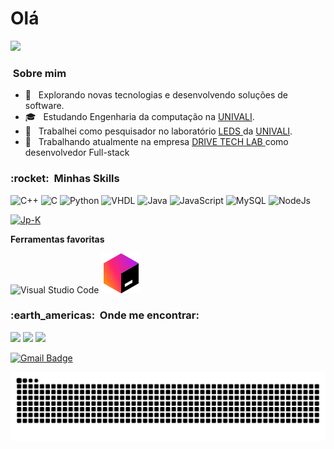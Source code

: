 # Olá
![](https://komarev.com/ghpvc/?username=Jp-K&color=006bed)


<h3> &nbsp;Sobre mim </h3>


- 🤔 &nbsp; Explorando novas tecnologias e desenvolvendo soluções de software.
- 🎓 &nbsp; Estudando Engenharia da computação na <a href="https://univali.br/">UNIVALI</a>.
- 💼 &nbsp; Trabalhei como pesquisador no laboratório <a href="https://www.univali.br/pos/mestrado/mestrado-em-computacao-aplicada/grupos-de-pesquisa/laboratory-of-embedded-and-distributed-systems-leds/Paginas/default.aspx"> LEDS </a> da <a href="https://univali.br/">UNIVALI</a>.
- 💼 &nbsp; Trabalhando atualmente na empresa <a href="http://drive.app.br/"> DRIVE TECH LAB </a> como desenvolvedor Full-stack

<h3> :rocket: &nbsp;Minhas Skills </h3>

  ![C++](https://img.shields.io/badge/-C++-333333?style=flat&logo=C%2B%2B&logoColor=00599C)
  ![C](https://img.shields.io/badge/-C-333333?style=flat&logo=C&logoColor=00599C)
  ![Python](https://img.shields.io/badge/-Python-333333?style=flat&logo=Python&logoColor=00599C)
  ![VHDL](https://img.shields.io/badge/-VHDL-333333?style=flat&logo=VHDL&logoColor=00599C)
  ![Java](https://img.shields.io/badge/-Java-333333?style=flat&logo=Java&logoColor=007396)
  ![JavaScript](https://img.shields.io/badge/-JavaScript-333333?style=flat&logo=javascript)
  ![MySQL](https://img.shields.io/badge/-MySQL-333333?style=flat&logo=mysql)
  ![NodeJs](https://img.shields.io/badge/Node.js-333333?style=flat&logo=Node.js&logoColor=007396)
  
  [![Jp-K](https://github-readme-stats.vercel.app/api/top-langs/?username=Jp-K&hide=html,C,VHDL,CSS&layout=compact&theme=transparent&count_private=true)](https://github.com/Jp-K/)
  
  **Ferramentas favoritas**
  
  ![Visual Studio Code](https://img.shields.io/badge/-Visual%20Studio%20Code-333333?style=flat&logo=visual-studio-code&logoColor=007ACC)
  ![Jet Brains IDE's](./icon-toolbox.svg)
  
  
  <h3> :earth_americas: &nbsp;Onde me encontrar: </h3> 
  
  <p align="left">

  <a href="https://www.linkedin.com/in/jo%C3%A3o-paulo-kraisch-458304182/" alt="Linkedin">
  <img src="https://img.shields.io/badge/-Linkedin-0e76a8?style=flat-square&logo=Linkedin&logoColor=white&link=https://www.linkedin.com/in/jo%C3%A3o-paulo-kraisch-458304182/" /></a>

  <a href="https://www.facebook.com/joaopaulo.kraisch" alt="Facebook">
  <img src="https://img.shields.io/badge/-Facebook-3b5998?style=flat-square&labelColor=3b5998&logo=facebook&logoColor=white&link=https://www.facebook.com/joaopaulo.kraisch"/></a>

  <a href="https://www.instagram.com/jpkjoao/" alt="Instagram">
  <img src="https://img.shields.io/badge/-Instagram-DF0174?style=flat-square&labelColor=DF0174&logo=instagram&logoColor=white&link=https://www.instagram.com/jpkjoao/"/></a>
  
  [![Gmail Badge](https://img.shields.io/badge/-joaopaulokraisch@gmail.com-006bed?style=flat-square&logo=Gmail&logoColor=white&link=mailto:joaopaulokraisch@gmail.com)](mailto:joaopaulokraisch@gmail.com)
  </p>  

![Snake animation](https://github.com/Jp-K/Jp-K/blob/output/github-contribution-grid-snake.svg)
